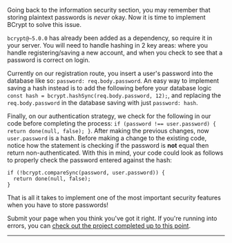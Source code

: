 <div class="challenge-instructions"><div><section id="description">
<p>Going back to the information security section, you may remember that storing plaintext passwords is <em>never</em> okay. Now it is time to implement BCrypt to solve this issue.</p>
<p><code>bcrypt@~5.0.0</code> has already been added as a dependency, so require it in your server. You will need to handle hashing in 2 key areas: where you handle registering/saving a new account, and when you check to see that a password is correct on login.</p>
<p>Currently on our registration route, you insert a user's password into the database like so: <code>password: req.body.password</code>. An easy way to implement saving a hash instead is to add the following before your database logic <code>const hash = bcrypt.hashSync(req.body.password, 12);</code>, and replacing the <code>req.body.password</code> in the database saving with just <code>password: hash</code>.</p>
<p>Finally, on our authentication strategy, we check for the following in our code before completing the process: <code>if (password !== user.password) { return done(null, false); }</code>. After making the previous changes, now <code>user.password</code> is a hash. Before making a change to the existing code, notice how the statement is checking if the password is <strong>not</strong> equal then return non-authenticated. With this in mind, your code could look as follows to properly check the password entered against the hash:</p>
<pre class="language-js" tabindex="0"><code class="language-js"><span class="token keyword">if</span> <span class="token punctuation">(</span><span class="token operator">!</span>bcrypt<span class="token punctuation">.</span><span class="token function">compareSync</span><span class="token punctuation">(</span>password<span class="token punctuation">,</span> user<span class="token punctuation">.</span>password<span class="token punctuation">)</span><span class="token punctuation">)</span> <span class="token punctuation">{</span> 
  <span class="token keyword">return</span> <span class="token function">done</span><span class="token punctuation">(</span><span class="token keyword">null</span><span class="token punctuation">,</span> <span class="token boolean">false</span><span class="token punctuation">)</span><span class="token punctuation">;</span>
<span class="token punctuation">}</span>
</code></pre>
<p>That is all it takes to implement one of the most important security features when you have to store passwords!</p>
<p>Submit your page when you think you've got it right. If you're running into errors, you can <a href="https://gist.github.com/camperbot/dc16cca09daea4d4151a9c36a1fab564" rel="noopener noreferrer nofollow" target="_blank">check out the project completed up to this point</a>.</p>
</section></div><hr/></div>